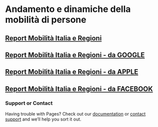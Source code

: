 
# Andamento e dinamiche della mobilità di persone 
## [Report Mobilità Italia e Regioni](https://polis-lombardia.github.io/mobilita/report-mobilita-italia-regioni.html) 
## [Report Mobilità Italia e Regioni - da GOOGLE](https://polis-lombardia.github.io/mobilita/Google.html) 
## [Report Mobilità Italia e Regioni - da APPLE](https://polis-lombardia.github.io/mobilita/mobilita/Apple.html) 
## [Report Mobilità Italia e Regioni - da FACEBOOK](https://polis-lombardia.github.io/mobilita/Facebook.html) 



### Support or Contact

Having trouble with Pages? Check out our [documentation](https://docs.github.com/categories/github-pages-basics/) or [contact support](https://github.com/contact) and we’ll help you sort it out.
